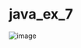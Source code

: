 # java_ex_7
![image](https://github.com/PonguTracer/java_ex_7/assets/67764701/88ad8b7f-d3e5-4dba-9b92-44c4bb34c6f5)
